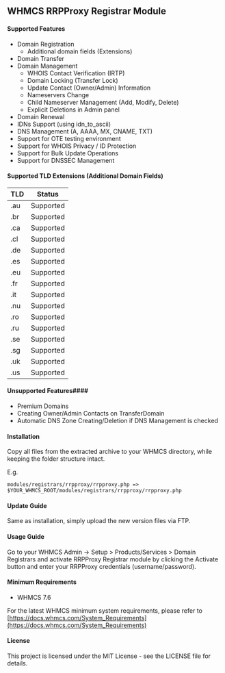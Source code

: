 ## WHMCS RRPProxy Registrar Module ##

#### Supported Features ####
* Domain Registration
  - Additional domain fields (Extensions)
* Domain Transfer
* Domain Management
  - WHOIS Contact Verification (IRTP)
  - Domain Locking (Transfer Lock)
  - Update Contact (Owner/Admin) Information
  - Nameservers Change
  - Child Nameserver Management (Add, Modify, Delete)
  - Explicit Deletions in Admin panel
* Domain Renewal
* IDNs Support (using idn_to_ascii)
* DNS Management (A, AAAA, MX, CNAME, TXT)
* Support for OTE testing environment
* Support for WHOIS Privacy / ID Protection
* Support for Bulk Update Operations
* Support for DNSSEC Management

#### Supported TLD Extensions (Additional Domain Fields) ####

| TLD | Status |
| -------- | -------- |
| .au | Supported|
| .br | Supported|
| .ca | Supported|
| .cl | Supported|
| .de | Supported|
| .es | Supported|
| .eu | Supported|
| .fr | Supported|
| .it | Supported|
| .nu | Supported|
| .ro | Supported|
| .ru | Supported|
| .se | Supported|
| .sg | Supported|
| .uk | Supported|
| .us | Supported|


#### Unsupported Features####
* Premium Domains
* Creating Owner/Admin Contacts on TransferDomain
* Automatic DNS Zone Creating/Deletion if DNS Management is checked


#### Installation ####

Copy all files from the extracted archive to your WHMCS directory, while keeping the folder structure intact.

E.g.

`modules/registrars/rrpproxy/rrpproxy.php => $YOUR_WHMCS_ROOT/modules/registrars/rrpproxy/rrpproxy.php`


#### Update Guide ####

Same as installation, simply upload the new version files via FTP.

#### Usage Guide ####

Go to your WHMCS Admin -> Setup > Products/Services > Domain Registrars and activate RRPProxy Registrar module by clicking the Activate button and enter your RRPProxy credentials (username/password).


#### Minimum Requirements ####
- WHMCS 7.6

For the latest WHMCS minimum system requirements, please refer to
[https://docs.whmcs.com/System_Requirements](https://docs.whmcs.com/System_Requirements)

#### License ####
This project is licensed under the MIT License - see the LICENSE file for details.